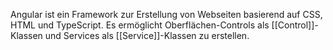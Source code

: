 Angular ist ein Framework zur Erstellung von Webseiten basierend auf CSS, HTML und TypeScript. Es ermöglicht Oberflächen-Controls als [[Control]]-Klassen und Services als [[Service]]-Klassen zu erstellen. 